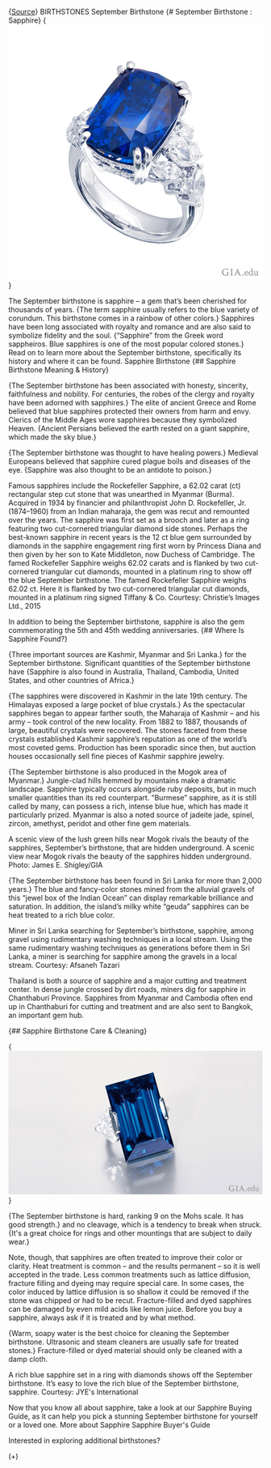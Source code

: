 {[Source](https://www.gia.edu/birthstones/september-birthstones)}
BIRTHSTONES
September Birthstone
{# September Birthstone : Sapphire}
{![Sapphire](sapphire-diamond-sapphire-ring-750x750.png)}


The September birthstone is sapphire – a gem that’s been cherished for 
thousands of years. {The term sapphire usually refers to the blue 
variety of corundum. This birthstone comes in a 
rainbow of other colors.} Sapphires have been long associated with royalty and 
romance and are also said to symbolize fidelity and the soul. {“Sapphire” from the Greek word sappheiros. Blue sapphires is one of the most popular colored stones.} Read on to learn more about the September birthstone, 
specifically its history and where it can be found.
Sapphire Birthstone
{## Sapphire Birthstone Meaning & History}

{The September birthstone has been associated with honesty, sincerity, faithfulness and nobility. For centuries, the robes of the clergy and royalty have been adorned with sapphires.} The elite of ancient Greece and Rome 
believed that blue sapphires protected their owners from harm and envy. Clerics 
of the Middle Ages wore sapphires because they symbolized Heaven. {Ancient 
Persians believed the earth rested on a giant sapphire, which made the
sky blue.}

{The September birthstone was thought to have healing powers.} Medieval 
Europeans believed that sapphire cured plague boils and diseases of the eye. 
{Sapphire  was also thought to be an antidote to poison.}

Famous sapphires include the Rockefeller Sapphire, a 62.02 carat (ct) 
rectangular step cut stone that was unearthed in Myanmar (Burma). Acquired in 
1934 by financier and philanthropist John D. Rockefeller, Jr. (1874–1960) 
from an Indian maharaja, the gem was recut and remounted over the years. The 
sapphire was first set as a brooch and later as a ring featuring two 
cut-cornered triangular diamond side stones. Perhaps the best-known sapphire in 
recent years is the 12 ct blue gem surrounded by diamonds in the sapphire 
engagement ring first worn by Princess Diana and then given by her son to Kate 
Middleton, now Duchess of Cambridge.
The famed Rockefeller Sapphire weighs 62.02 carats and is flanked by two 
cut-cornered triangular cut diamonds, mounted in a platinum ring to show off 
the blue September birthstone.
The famed Rockefeller Sapphire weighs 62.02 ct. Here it is flanked by two 
cut-cornered triangular cut diamonds, mounted in a platinum ring signed Tiffany 
& Co. Courtesy: Christie’s Images Ltd., 2015


In addition to being the September birthstone, sapphire is also the gem 
commemorating the 5th and 45th wedding anniversaries.
{## Where Is Sapphire Found?}

{Three important sources are Kashmir, Myanmar and Sri Lanka.} for the September birthstone. Significant quantities of the 
September birthstone have {Sapphire is also found in Australia, Thailand, Cambodia, United States, and other countries of Africa.}

{The sapphires were discovered in Kashmir in the late 19th century. The Himalayas exposed a large pocket of blue crystals.} As 
the spectacular sapphires began to appear farther south, the Maharaja of 
Kashmir – and his army – took control of the new locality. From 1882 to 
1887, thousands of large, beautiful crystals were recovered. The stones faceted 
from these crystals established Kashmir sapphire’s reputation as one of the 
world’s most coveted gems. Production has been sporadic since then, but 
auction houses occasionally sell fine pieces of Kashmir sapphire jewelry.

{The September birthstone is also produced in the Mogok area of Myanmar.} Jungle-clad hills hemmed by mountains make a dramatic landscape. 
Sapphire typically occurs alongside ruby deposits, but in much smaller 
quantities than its red counterpart. ”Burmese” sapphire, as it is still 
called by many, can possess a rich, intense blue hue, which has made it 
particularly prized. Myanmar is also a noted source of jadeite jade, spinel, 
zircon, amethyst, peridot and other fine gem materials.

A scenic view of the lush green hills near Mogok rivals the beauty of the 
sapphires, September’s birthstone, that are hidden underground.
A scenic view near Mogok rivals the beauty of the sapphires hidden underground. 
Photo: James E. Shigley/GIA


{The September birthstone has been found in Sri Lanka for more than 2,000 years.} The blue and fancy-color stones mined from the alluvial gravels of 
this “jewel box of the Indian Ocean” can display remarkable brilliance and 
saturation. In addition, the island’s milky white “geuda” sapphires can 
be heat treated to a rich blue color.

Miner in Sri Lanka searching for September’s birthstone, sapphire, among 
gravel using rudimentary washing techniques in a local stream.
Using the same rudimentary washing techniques as generations before them in Sri 
Lanka, a miner is searching for sapphire among the gravels in a local stream. 
Courtesy: Afsaneh Tazari


Thailand is both a source of sapphire and a major cutting and treatment center. 
In dense jungle crossed by dirt roads, miners dig for sapphire in Chanthaburi 
Province. Sapphires from Myanmar and Cambodia often end up in Chanthaburi for 
cutting and treatment and are also sent to Bangkok, an important gem hub.

{## Sapphire Birthstone Care & Cleaning}

{![Sapphire](sapphire-ring-900x507.png)}

{The September birthstone is hard, ranking 9 on the Mohs scale. It has good strength.} and no cleavage, which is a tendency to break when 
struck. {It's a great choice for rings and other mountings that are subject to daily wear.}

Note, though, that sapphires are often treated to improve their color or 
clarity. Heat treatment is common – and the results permanent – so it is 
well accepted in the trade. Less common treatments such as lattice diffusion, 
fracture filling and dyeing may require special care. In some cases, the color 
induced by lattice diffusion is so shallow it could be removed if the stone was 
chipped or had to be recut. Fracture-filled and dyed sapphires can be damaged 
by even mild acids like lemon juice. Before you buy a sapphire, always ask if 
it is treated and by what method.

{Warm, soapy water is the best choice for cleaning the September birthstone. Ultrasonic and steam cleaners are usually safe for treated stones.} Fracture-filled or dyed 
material should only be cleaned with a damp cloth.

A rich blue sapphire set in a ring with diamonds shows off the September 
birthstone.
It’s easy to love the rich blue of the September birthstone, sapphire. 
Courtesy: JYE's International


Now that you know all about sapphire, take a look at our Sapphire Buying Guide, 
as it can help you pick a stunning September birthstone for yourself or a loved 
one.
More about Sapphire Sapphire Buyer's Guide

Interested in exploring additional birthstones?

(+)
